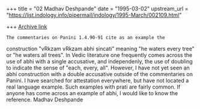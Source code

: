 +++
title = "02 Madhav Deshpande"
date = "1995-03-02"
upstream_url = "https://list.indology.info/pipermail/indology/1995-March/002109.html"

+++
[Archive link](https://list.indology.info/pipermail/indology/1995-March/002109.html)

	The commentaries on Panini 1.4.90-91 cite as an example the 
construction "vRkzam vRkzam abhi sincati" meaning "he waters every tree" 
or "he waters all trees".  In Vedic literature one frequently comes 
across the use of abhi with a single accusative, and independenly, the 
use of doubling to indicate the sense of "each, every, all".  However, I 
have not yet seen an abhi construction with a double accusative outside 
of the commentaries on Panini.  I have searched for attestation 
everywhere, but have not located a real language example.  Such examples 
with prati are fairly common.  If anyone has come across an example of 
abhi, I would like to know the reference.
	Madhav Deshpande





